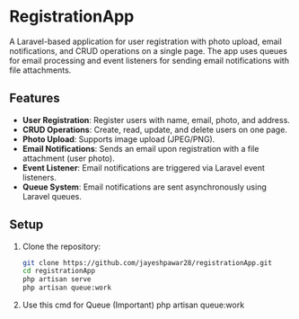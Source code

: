 # RegistrationApp

A Laravel-based application for user registration with photo upload, email notifications, and CRUD operations on a single page. The app uses queues for email processing and event listeners for sending email notifications with file attachments.

## Features

- **User Registration**: Register users with name, email, photo, and address.
- **CRUD Operations**: Create, read, update, and delete users on one page.
- **Photo Upload**: Supports image upload (JPEG/PNG).
- **Email Notifications**: Sends an email upon registration with a file attachment (user photo).
- **Event Listener**: Email notifications are triggered via Laravel event listeners.
- **Queue System**: Email notifications are sent asynchronously using Laravel queues.

## Setup

1. Clone the repository:
   ```bash
   git clone https://github.com/jayeshpawar28/registrationApp.git
   cd registrationApp
   php artisan serve
   php artisan queue:work
2. Use this cmd for Queue (Important)
    php artisan queue:work

